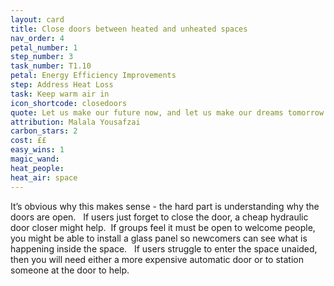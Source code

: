 ```yaml
---
layout: card
title: Close doors between heated and unheated spaces
nav_order: 4
petal_number: 1
step_number: 3
task_number: T1.10
petal: Energy Efficiency Improvements
step: Address Heat Loss
task: Keep warm air in
icon_shortcode: closedoors
quote: Let us make our future now, and let us make our dreams tomorrow's reality.
attribution: Malala Yousafzai
carbon_stars: 2
cost: ££
easy_wins: 1
magic_wand: 
heat_people: 
heat_air: space
---
```


<p>It’s obvious why this makes sense - the hard part is understanding why the doors are open.   If users just forget to close the door, a cheap hydraulic door closer might help.  If groups feel it must be open to welcome people, you might be able to install a glass panel so newcomers can see what is happening inside the space.   If users struggle to enter the space unaided, then you will need either a more expensive automatic door or to station someone at the door to help. </p> 
